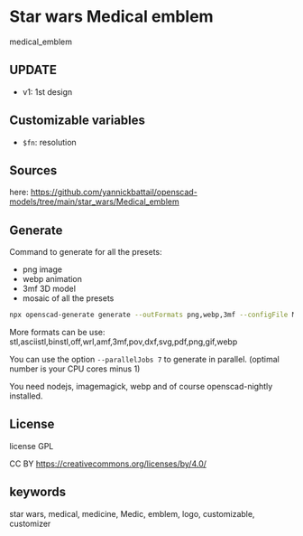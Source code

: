 # Star wars Medical emblem

medical_emblem

## UPDATE

- v1: 1st design

## Customizable variables

- `$fn`: resolution

## Sources

here: https://github.com/yannickbattail/openscad-models/tree/main/star_wars/Medical_emblem

## Generate

Command to generate for all the presets:

- png image
- webp animation
- 3mf 3D model
- mosaic of all the presets

```bash
npx openscad-generate generate --outFormats png,webp,3mf --configFile Medical_emblem.config.json ./Medical_emblem.scad
```

More formats can be use: stl,asciistl,binstl,off,wrl,amf,3mf,pov,dxf,svg,pdf,png,gif,webp

You can use the option `--parallelJobs 7` to generate in parallel. (optimal number is your CPU cores minus 1)

You need nodejs, imagemagick, webp and of course openscad-nightly installed.

## License

license GPL

CC BY https://creativecommons.org/licenses/by/4.0/

## keywords

star wars, medical, medicine, Medic, emblem, logo, customizable, customizer
